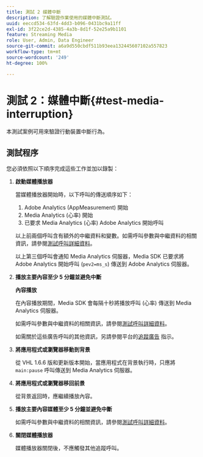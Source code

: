 ```yaml
---
title: 測試 2 媒體中斷
description: 了解驗證作業使用的媒體中斷測試。
uuid: eeccd534-63fd-4dd3-b096-0431bc9a11ff
exl-id: 3f22ce2d-4385-4a3b-8d1f-52e25a9b1101
feature: Streaming Media
role: User, Admin, Data Engineer
source-git-commit: a6a9d550cbdf511b93eea132445607102a557823
workflow-type: tm+mt
source-wordcount: '249'
ht-degree: 100%

---
```


# 測試 2：媒體中斷{#test-media-interruption}

本測試案例可用來驗證行動裝置中斷行為。

## 測試程序

您必須依照以下順序完成這些工作並加以錄製：

1. **啟動媒體播放器**

   當媒體播放器開始時，以下呼叫的傳送順序如下：

   1. Adobe Analytics (AppMeasurement) 開始
   1. Media Analytics (心率) 開始
   1. 已要求 Media Analytics (心率) Adobe Analytics 開始呼叫

   以上前兩個呼叫含有額外的中繼資料和變數。如需呼叫參數與中繼資料的相關資訊，請參閱[測試呼叫詳細資料](/help/legacy/validation/test-call-details.md#start-the-media-player)。

   以上第三個呼叫會通知 Media Analytics 伺服器，Media SDK 已要求將 Adobe Analytics 開始呼叫 (`pev2=ms_s`) 傳送到 Adobe Analytics 伺服器。

1. **播放主要內容至少 5 分鐘並避免中斷**

   **內容播放**

   在內容播放期間，Media SDK 會每隔十秒將播放呼叫 (心率) 傳送到 Media Analytics 伺服器。

   如需呼叫參數與中繼資料的相關資訊，請參閱[測試呼叫詳細資料](/help/legacy/validation/test-call-details.md#play-main-content)。

   如需關於這些廣告呼叫的其他資訊，另請參閱平台的[追蹤廣告](/help/use-cases/track-ads/track-ads-overview.md) 指示。

1. **將應用程式或瀏覽器移動到背景**

   從 VHL 1.6.6 版和更新版本開始，當應用程式在背景執行時，只應將 `main:pause` 呼叫傳送到 Media Analytics 伺服器。

1. **將應用程式或瀏覽器移回前景**

   從背景返回時，應繼續播放內容。

1. **播放主要內容媒體至少 5 分鐘並避免中斷**

   如需呼叫參數與中繼資料的相關資訊，請參閱[測試呼叫詳細資料](/help/legacy/validation/test-call-details.md#play-main-content)。

1. **關閉媒體播放器**

   媒體播放器關閉後，不應觸發其他追蹤呼叫。
